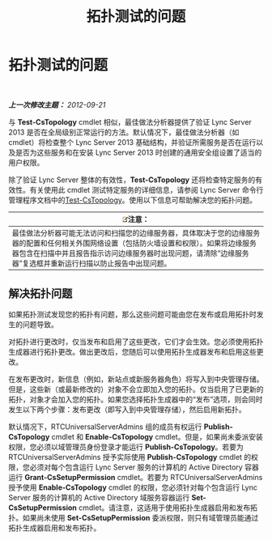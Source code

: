 ﻿---
title: 拓扑测试的问题
TOCTitle: 拓扑测试的问题
ms:assetid: 821e8916-7b5d-4f64-8fb0-e5cc392ec1bb
ms:mtpsurl: https://technet.microsoft.com/zh-cn/library/JJ205045(v=OCS.15)
ms:contentKeyID: 49313440
ms.date: 05/19/2016
mtps_version: v=OCS.15
ms.translationtype: HT
---

# 拓扑测试的问题

 

_**上一次修改主题：** 2012-09-21_

与 **Test-CsTopology** cmdlet 相似，最佳做法分析器提供了验证 Lync Server 2013 是否在全局级别正常运行的方法。默认情况下，最佳做法分析器（如 cmdlet）将检查整个 Lync Server 2013 基础结构，并验证所需服务是否在运行以及是否为这些服务和在安装 Lync Server 2013 时创建的通用安全组设置了适当的用户权限。

除了验证 Lync Server 整体的有效性，**Test-CsTopology** 还将检查特定服务的有效性。有关使用此 cmdlet 测试特定服务的详细信息，请参阅 Lync Server 命令行管理程序文档中的[Test-CsTopology](test-cstopology.md)。使用以下信息可帮助解决您的拓扑问题。

<table>
<thead>
<tr class="header">
<th><img src="images/Dn783119.note(OCS.15).gif" title="note" alt="note" />注意：</th>
</tr>
</thead>
<tbody>
<tr class="odd">
<td>最佳做法分析器可能无法访问和扫描您的边缘服务器，具体取决于您的边缘服务器的配置和任何相关外围网络设置（包括防火墙设置和权限）。如果将边缘服务器包含在扫描中并且报告指示访问边缘服务器时出现问题，请清除“边缘服务器”复选框并重新运行扫描以防止报告中出现问题。</td>
</tr>
</tbody>
</table>


## 解决拓扑问题

如果拓扑测试发现您的拓扑有问题，那么这些问题可能由您在发布或启用拓扑时发生的问题导致。

对拓扑进行更改时，仅当发布和启用了这些更改，它们才会生效。您必须使用拓扑生成器进行拓扑更改。做出更改后，您随后可以使用拓扑生成器发布和启用这些更改。

在发布更改时，新信息（例如，新站点或新服务器角色）将写入到中央管理存储。但是，这些新（或最新修改的）对象不会立即加入您的拓扑。仅当启用了已更新的拓扑，对象才会加入您的拓扑。如果您选择拓扑生成器中的“发布”选项，则会同时发生以下两个步骤：发布更改（即写入到中央管理存储），然后启用新拓扑。

默认情况下，RTCUniversalServerAdmins 组的成员有权运行 **Publish-CsTopology** cmdlet 和 **Enable-CsTopology** cmdlet。但是，如果尚未委派安装权限，您必须以域管理员身份登录才能运行 **Publish-CsTopology**。若要为 RTCUniversalServerAdmins 授予实际使用 **Publish-CsTopology** cmdlet 的权限，您必须对每个包含运行 Lync Server 服务的计算机的 Active Directory 容器运行 **Grant-CsSetupPermission** cmdlet。若要为 RTCUniversalServerAdmins 授予使用 **Enable-CsTopology** cmdlet 的权限，您必须针对每个包含运行 Lync Server 服务的计算机的 Active Directory 域服务容器运行 **Set-CsSetupPermission** cmdlet。请注意，这适用于使用拓扑生成器启用和发布拓扑。如果尚未使用 **Set-CsSetupPermission** 委派权限，则只有域管理员能通过拓扑生成器启用和发布拓扑。

